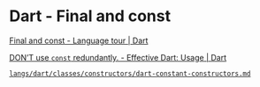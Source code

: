 # Dart - Final and const

[Final and const - Language tour | Dart](https://dart.dev/guides/language/language-tour#final-and-const)

[DON’T use `const` redundantly. - Effective Dart: Usage | Dart](https://dart.dev/guides/language/effective-dart/usage#dont-use-const-redundantly)

[`langs/dart/classes/constructors/dart-constant-constructors.md`](/langs/dart/classes/constructors/dart-constant-constructors.md)
